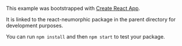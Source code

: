 This example was bootstrapped with [Create React App](https://github.com/facebook/create-react-app).

It is linked to the react-neumorphic package in the parent directory for development purposes.

You can run `npm install` and then `npm start` to test your package.
